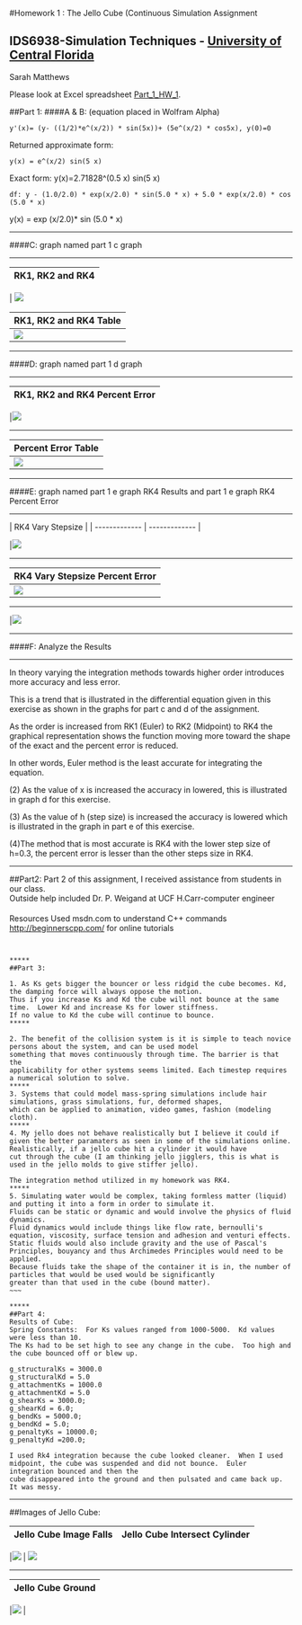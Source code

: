 #Homework 1 : The Jello Cube (Continuous Simulation Assignment
## IDS6938-Simulation Techniques - [University of Central Florida](http://www.ist.ucf.edu/grad/)

Sarah Matthews

Please look at Excel spreadsheet [Part_1_HW_1](Part_1_HW_1.xlsx).

##Part 1:
####A & B:
(equation placed in Wolfram Alpha)
~~~
y'(x)= (y- ((1/2)*e^(x/2)) * sin(5x))+ (5e^(x/2) * cos5x), y(0)=0 
~~~
Returned approximate form: 
~~~
y(x) = e^(x/2) sin(5 x)
~~~
Exact form: y(x)=2.71828^(0.5 x) sin(5 x)
~~~
df: y - (1.0/2.0) * exp(x/2.0) * sin(5.0 * x) + 5.0 * exp(x/2.0) * cos (5.0 * x)
~~~
y(x) = exp (x/2.0)* sin (5.0 * x)

*****
####C: graph named part 1 c graph
***** 

| RK1, RK2 and RK4  |  
| ------------- | 

| ![](images/Part1cgraph.png?/raw=true)  


|RK1, RK2 and RK4 Table |
| ------------- | 
| ![](images/Part1ctable.png?/raw=true) 

*****
####D: graph named part 1 d graph
*****
| RK1, RK2 and RK4 Percent Error  |
| ------------- | 

|![](images/Part1dgraph.png?/raw=true)  

*****
| Percent Error  Table |
| ------------- 
| ![](images/Part1dtable.png?/raw=true) 

*****
####E: graph named part 1 e graph RK4 Results and part 1 e graph RK4 Percent Error
*****
| RK4 Vary Stepsize  | 
| ------------- | ------------- |

|![](images/Part1egraphRK4Results.png?/raw=true) 
*****
 
| RK4 Vary Stepsize Percent Error |
| ------------- | 
|![](images/Part1egraphRK4PercentError.png?/raw=true)  |
*****
|![](images/Part1etable.png?/raw=true) 

*****
####F: Analyze the Results
*****
In theory varying the integration methods towards higher order introduces more accuracy and less error. 

This is a trend that is illustrated in the differential equation given in this exercise as shown in the graphs for part c and d of the assignment.  

As the order is increased from RK1 (Euler) to RK2 (Midpoint) to RK4 the graphical representation shows the function moving more toward the shape of the exact and the percent error is reduced.  

In other words, Euler method is the least accurate for integrating the equation.  

(2) As the value of x is increased the accuracy in lowered, this is illustrated in graph d for this exercise.  

(3) As the value of h (step size) is increased the accuracy is lowered which is illustrated in the graph in part e of this exercise.  

(4)The method that is most accurate is RK4 with the lower step size of h=0.3, the percent error is lesser than the other steps size in RK4.  

*****

##Part2:
Part 2 of this assignment, I received assistance from students in our class.  
Outside help included Dr. P. Weigand at UCF 
H.Carr-computer engineer
####
Resources Used
msdn.com to understand C++ commands
http://beginnerscpp.com/ for online tutorials
~~~~


*****
##Part 3:

1. As Ks gets bigger the bouncer or less ridgid the cube becomes. Kd, the damping force will always oppose the motion.  
Thus if you increase Ks and Kd the cube will not bounce at the same time.  Lower Kd and increase Ks for lower stiffness. 
If no value to Kd the cube will continue to bounce.
*****

2. The benefit of the collision system is it is simple to teach novice persons about the system, and can be used model 
something that moves continuously through time. The barrier is that the 
applicability for other systems seems limited. Each timestep requires a numerical solution to solve.
*****
3. Systems that could model mass-spring simulations include hair simulations, grass simulations, fur, deformed shapes, 
which can be applied to animation, video games, fashion (modeling cloth).
*****
4. My jello does not behave realistically but I believe it could if given the better paramaters as seen in some of the simulations online.  
Realistically, if a jello cube hit a cylinder it would have 
cut through the cube (I am thinking jello jigglers, this is what is used in the jello molds to give stiffer jello).

The integration method utilized in my homework was RK4.
*****
5. Simulating water would be complex, taking formless matter (liquid) and putting it into a form in order to simulate it.  
Fluids can be static or dynamic and would involve the physics of fluid dynamics.
Fluid dynamics would include things like flow rate, bernoulli's equation, viscosity, surface tension and adhesion and venturi effects.  
Static fluids would also include gravity and the use of Pascal's Principles, bouyancy and thus Archimedes Principles would need to be applied.  
Because fluids take the shape of the container it is in, the number of particles that would be used would be significantly
greater than that used in the cube (bound matter).
~~~

*****
##Part 4:
Results of Cube:
Spring Constants:  For Ks values ranged from 1000-5000.  Kd values were less than 10.  
The Ks had to be set high to see any change in the cube.  Too high and the cube bounced off or blew up.

g_structuralKs = 3000.0
g_structuralKd = 5.0
g_attachmentKs = 1000.0
g_attachmentKd = 5.0
g_shearKs = 3000.0;
g_shearKd = 6.0;
g_bendKs = 5000.0;
g_bendKd = 5.0;
g_penaltyKs = 10000.0;
g_penaltyKd =200.0;

I used Rk4 integration because the cube looked cleaner.  When I used midpoint, the cube was suspended and did not bounce.  Euler integration bounced and then the
cube disappeared into the ground and then pulsated and came back up.  It was messy. 
~~~~

*****
##Images of Jello Cube:
 

| Jello Cube Image Falls  | Jello Cube Intersect Cylinder|
| ------------- | ------------- |

|![](images/0001.png?/raw=true)  | ![](images/0023.png?/raw=true) 
*****

| Jello Cube Ground   | 
| ------------- | 

|![](images/0134.png?/raw=true)  | 
